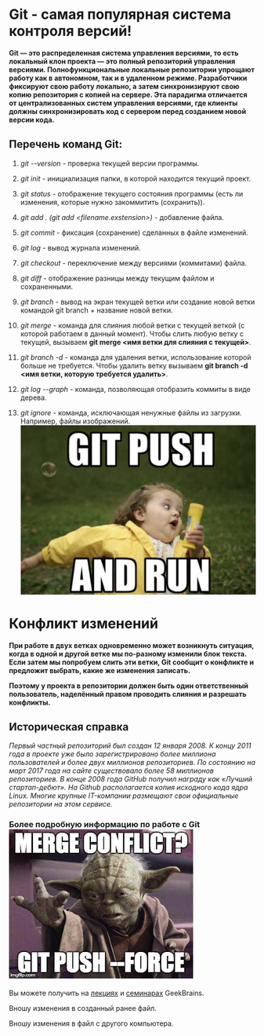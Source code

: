 # Git -  самая популярная система контроля версий!
**Git — это распределенная система управления версиями, то есть локальный клон проекта — это полный репозиторий управления версиями. Полнофункциональные локальные репозитории упрощают работу как в автономном, так и в удаленном режиме. Разработчики фиксируют свою работу локально, а затем синхронизируют свою копию репозитория с копией на сервере. Эта парадигма отличается от централизованных систем управления версиями, где клиенты должны синхронизировать код с сервером перед созданием новой версии кода.**

## Перечень команд Git:

1. *git --version* - проверка текущей версии программы.

2. *git init* - инициализация папки, в которой находится текущий проект.

3. *git status* - отображение текущего состояния программы (есть ли изменения, которые нужно закоммитить (сохранить)).

4. *git add . (git add <filename.exstension>)* - добавление файла.

5. *git commit* - фиксация (сохранение) сделанных в файле изменений.

6. *git log* - вывод журнала изменений.

7. *git checkout* - переключение между версиями (коммитами) файла.

8. *git diff* - отображение разницы между текущим файлом и сохраненными.

9. *git branch* - вывод на экран текущей ветки или создание новой ветки командой git branch + название новой ветки.

10. *git merge* - команда для слияния любой ветки с текущей веткой (с которой работаем в данный момент). Чтобы слить любую ветку с текущей, вызываем
**git merge <имя ветки для слияния с текущей>**.

11. *git branch -d* - команда для удаления ветки, использование которой больше не требуется. Чтобы удалить ветку вызываем **git branch -d <имя ветки, которую требуется удалить>**.

12. *git log --graph* - команда, позволяющая отобразить коммиты в виде дерева.

13. *git ignore* - команда, исключающая ненужные файлы из загрузки. Например, файлы изображений. ![git](git.png)

# Конфликт изменений

**При работе в двух ветках одновременно может
возникнуть ситуация, когда в одной и другой
ветке мы по-разному изменили блок текста.
Если затем мы попробуем слить эти ветки, Git
сообщит о конфликте и предложит выбрать,
какие же изменения записать.**

**Поэтому у проекта в репозитории должен быть один
ответственный пользователь, наделённый правом проводить
слияния и разрешать конфликты.**

## Историческая справка

*Первый частный репозиторий был создан 12 января 2008. К концу 2011 года в проекте уже было зарегистрировано более миллиона пользователей и более двух миллионов репозиториев. По состоянию на март 2017 года на сайте существовало более 58 миллионов репозиториев. В конце 2008 года GitHub получил награду как «Лучший стартап-дебют». На Github располагается копия исходного кода ядра Linux. Многие крупные IT-компании размещают свои официальные репозитории на этом сервисе.*

### Более подробную информацию по работе с Git ![Гремлин](Gremlin.jpg) 

Вы можете получить на [лекциях](https://gb.ru/lessons/261653/ "Первая лекция GB") и [семинарах](https://gb.ru/lessons/265426/ "Первый семинар GB") GeekBrains.

Вношу изменения в созданный ранее файл.

Вношу изменения в файл с другого компьютера.
